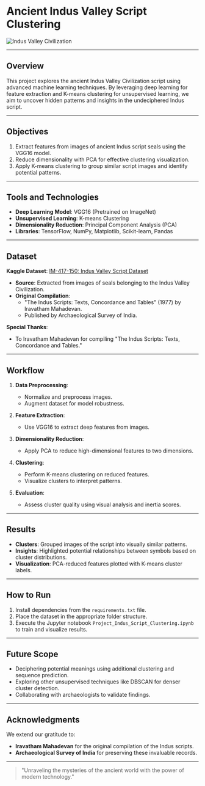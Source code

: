 # Ancient Indus Valley Script Clustering

![Indus Valley Civilization](https://upload.wikimedia.org/wikipedia/commons/thumb/5/57/Mohenjo-daro_views.jpg/800px-Mohenjo-daro_views.jpg)

---

## Overview
This project explores the ancient Indus Valley Civilization script using advanced machine learning techniques. By leveraging deep learning for feature extraction and K-means clustering for unsupervised learning, we aim to uncover hidden patterns and insights in the undeciphered Indus script.

---

## Objectives
1. Extract features from images of ancient Indus script seals using the VGG16 model.
2. Reduce dimensionality with PCA for effective clustering visualization.
3. Apply K-means clustering to group similar script images and identify potential patterns.

---

## Tools and Technologies
- **Deep Learning Model**: VGG16 (Pretrained on ImageNet)
- **Unsupervised Learning**: K-means Clustering
- **Dimensionality Reduction**: Principal Component Analysis (PCA)
- **Libraries**: TensorFlow, NumPy, Matplotlib, Scikit-learn, Pandas

---

## Dataset
**Kaggle Dataset**: [IM-417-150: Indus Valley Script Dataset](https://www.kaggle.com/datasets/storesource/im-417-150)

- **Source**: Extracted from images of seals belonging to the Indus Valley Civilization.
- **Original Compilation**:
  - "The Indus Scripts: Texts, Concordance and Tables" (1977) by Iravatham Mahadevan.
  - Published by Archaeological Survey of India.

**Special Thanks**:
- To Iravatham Mahadevan for compiling "The Indus Scripts: Texts, Concordance and Tables."

---

## Workflow
1. **Data Preprocessing**:
   - Normalize and preprocess images.
   - Augment dataset for model robustness.

2. **Feature Extraction**:
   - Use VGG16 to extract deep features from images.

3. **Dimensionality Reduction**:
   - Apply PCA to reduce high-dimensional features to two dimensions.

4. **Clustering**:
   - Perform K-means clustering on reduced features.
   - Visualize clusters to interpret patterns.

5. **Evaluation**:
   - Assess cluster quality using visual analysis and inertia scores.

---

## Results
- **Clusters**: Grouped images of the script into visually similar patterns.
- **Insights**: Highlighted potential relationships between symbols based on cluster distributions.
- **Visualization**: PCA-reduced features plotted with K-means cluster labels.

---

## How to Run
1. Install dependencies from the `requirements.txt` file.
2. Place the dataset in the appropriate folder structure.
3. Execute the Jupyter notebook `Project_Indus_Script_Clustering.ipynb` to train and visualize results.

---

## Future Scope
- Deciphering potential meanings using additional clustering and sequence prediction.
- Exploring other unsupervised techniques like DBSCAN for denser cluster detection.
- Collaborating with archaeologists to validate findings.

---

## Acknowledgments
We extend our gratitude to:
- **Iravatham Mahadevan** for the original compilation of the Indus scripts.
- **Archaeological Survey of India** for preserving these invaluable records.

---

> "Unraveling the mysteries of the ancient world with the power of modern technology."

